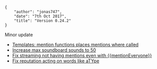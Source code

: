     {
        "author": "jonas747",
        "date": "7th Oct 2017",
        "title": "Version 0.24.2"
    }

Minor update

 - [Templates: mention functions places mentions where called](https://github.com/mrbentarikau/pagst/commit/e8740fa1010e9ae771c19d7768ab9f75dfde714c)
 - [Increase max soundboard sounds to 50](https://github.com/mrbentarikau/pagst/commit/525dab1b3deca018b5ab72b5b70d1896f2b3eca0)
 - [Fix streaming not having mentions even with {{mentionEveryone}}](https://github.com/mrbentarikau/pagst/commit/7a9659901a6e74b416c82541ccaaeca19ee8de20)
 - [Fix reputation acting on words like aTYpe](https://github.com/mrbentarikau/pagst/commit/d09a17f0403fcb37116321dc7512756f4bd9928e)